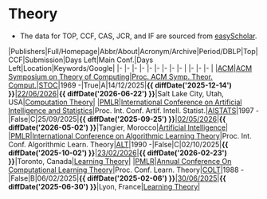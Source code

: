 # Theory

- The data for TOP, CCF, CAS, JCR, and IF are sourced from [easyScholar](https://www.easyscholar.cc/).

|Publishers|Full/Homepage|Abbr/About|Acronym/Archive|Period/DBLP|Top|CCF|Submission|Days Left|Main Conf.|Days Left|Location|Keywords/Google|
|-         |-            |-         |-              |-          |-  |-  |-         |-        |          |-        |-       |-              |
|[ACM](https://www.acm.org/)|[ACM Symposium on Theory of Computing](https://sigact.org/articles/conferences.html)|[Proc. ACM Symp. Theor. Comput.](https://acm-stoc.org/)|[STOC](https://dl.acm.org/conference/stoc)|1969 -|True|A|14/12/2025|**{{ diffDate('2025-12-14') }}**|[22/06/2026](https://acm-stoc.org/stoc2026/)|**{{ diffDate('2026-06-22') }}**|Salt Lake City, Utah, USA|[Computation Theory](https://www.google.com/search?q=Computation+Theory)|
|[PMLR](https://proceedings.mlr.press/)|[International Conference on Artificial Intelligence and Statistics](https://aistats.org)|Proc. Int. Conf. Artif. Intell. Statist.|[AISTATS](https://proceedings.mlr.press/)|1997 -|False|C|25/09/2025|**{{ diffDate('2025-09-25') }}**|[02/05/2026](https://aistats.org/aistats2026/)|**{{ diffDate('2026-05-02') }}**|Tangier, Morocco|[Artificial Intelligence](https://www.google.com/search?q=Artificial+Intelligence)|
|[PMLR](https://proceedings.mlr.press/)|[International Conference on Algorithmic Learning Theory](http://algorithmiclearningtheory.org/)|Proc. Int. Conf. Algorithmic Learn. Theory|[ALT](https://proceedings.mlr.press/)|1990 -|False|C|02/10/2025|**{{ diffDate('2025-10-02') }}**|[23/02/2026](http://algorithmiclearningtheory.org/alt2026/)|**{{ diffDate('2026-02-23') }}**|Toronto, Canada|[Learning Theory](https://www.google.com/search?q=Learning+Theory)|
|[PMLR](https://proceedings.mlr.press/)|[Annual Conference On Computational Learning Theory](http://learningtheory.org)|Proc. Conf. Learn. Theory|[COLT](https://dl.acm.org/conference/colt/proceedings)|1988 -|False|B|06/02/2025|**{{ diffDate('2025-02-06') }}**|[30/06/2025](https://learningtheory.org/colt2025/)|**{{ diffDate('2025-06-30') }}**|Lyon, France|[Learning Theory](https://www.google.com/search?q=Learning+Theory)|

